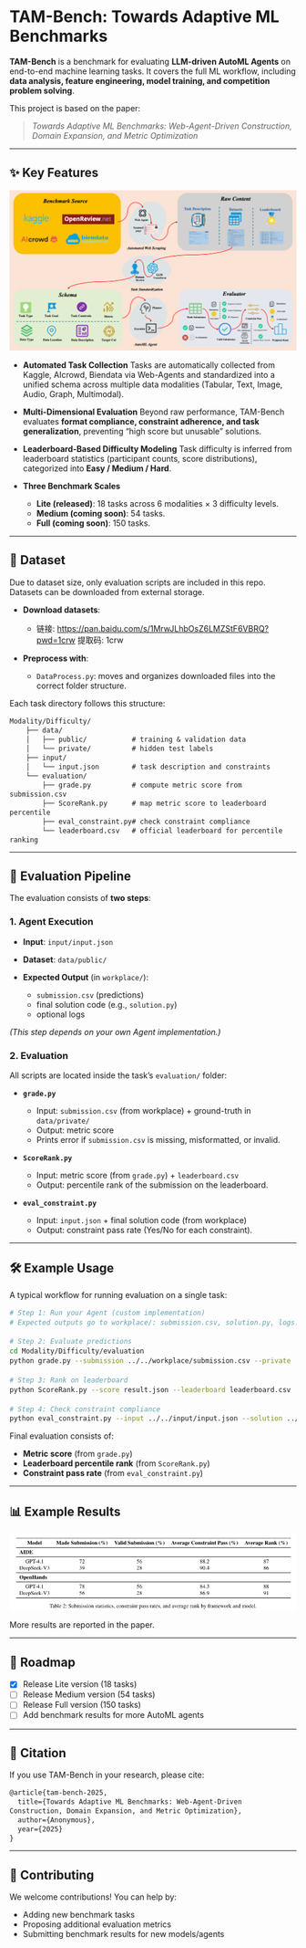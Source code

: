 # TAM-Bench: Towards Adaptive ML Benchmarks

**TAM-Bench** is a benchmark for evaluating **LLM-driven AutoML Agents** on end-to-end machine learning tasks. It covers the full ML workflow, including **data analysis, feature engineering, model training, and competition problem solving**.

This project is based on the paper:

> *Towards Adaptive ML Benchmarks: Web-Agent-Driven Construction, Domain Expansion, and Metric Optimization*

---

## ✨ Key Features

![](picture/overview.png)

* **Automated Task Collection**
  Tasks are automatically collected from Kaggle, AIcrowd, Biendata via Web-Agents and standardized into a unified schema across multiple data modalities (Tabular, Text, Image, Audio, Graph, Multimodal).

* **Multi-Dimensional Evaluation**
  Beyond raw performance, TAM-Bench evaluates **format compliance, constraint adherence, and task generalization**, preventing “high score but unusable” solutions.

* **Leaderboard-Based Difficulty Modeling**
  Task difficulty is inferred from leaderboard statistics (participant counts, score distributions), categorized into **Easy / Medium / Hard**.

* **Three Benchmark Scales**

  * **Lite (released)**: 18 tasks across 6 modalities × 3 difficulty levels.
  * **Medium (coming soon)**: 54 tasks.
  * **Full (coming soon)**: 150 tasks.

---

## 📂 Dataset

Due to dataset size, only evaluation scripts are included in this repo. Datasets can be downloaded from external storage.

* **Download datasets**:
    * 链接: https://pan.baidu.com/s/1MrwJLhbOsZ6LMZStF6VBRQ?pwd=1crw 提取码: 1crw
* **Preprocess with**:

  * `DataProcess.py`: moves and organizes downloaded files into the correct folder structure.

Each task directory follows this structure:

```
Modality/Difficulty/
    ├── data/
    │   ├── public/           # training & validation data
    │   └── private/          # hidden test labels
    ├── input/
    │   └── input.json        # task description and constraints
    └── evaluation/
        ├── grade.py          # compute metric score from submission.csv
        ├── ScoreRank.py      # map metric score to leaderboard percentile
        ├── eval_constraint.py# check constraint compliance
        └── leaderboard.csv   # official leaderboard for percentile ranking
```

---

## 🚀 Evaluation Pipeline

The evaluation consists of **two steps**:

### 1. Agent Execution

* **Input**: `input/input.json`
* **Dataset**: `data/public/`
* **Expected Output** (in `workplace/`):

  * `submission.csv` (predictions)
  * final solution code (e.g., `solution.py`)
  * optional logs

*(This step depends on your own Agent implementation.)*

### 2. Evaluation

All scripts are located inside the task’s `evaluation/` folder:

* **`grade.py`**

  * Input: `submission.csv` (from workplace) + ground-truth in `data/private/`
  * Output: metric score
  * Prints error if `submission.csv` is missing, misformatted, or invalid.

* **`ScoreRank.py`**

  * Input: metric score (from `grade.py`) + `leaderboard.csv`
  * Output: percentile rank of the submission on the leaderboard.

* **`eval_constraint.py`**

  * Input: `input.json` + final solution code (from workplace)
  * Output: constraint pass rate (Yes/No for each constraint).

---

## 🛠️ Example Usage

A typical workflow for running evaluation on a single task:

```bash
# Step 1: Run your Agent (custom implementation)
# Expected outputs go to workplace/: submission.csv, solution.py, logs...

# Step 2: Evaluate predictions
cd Modality/Difficulty/evaluation
python grade.py --submission ../../workplace/submission.csv --private ../../data/private/

# Step 3: Rank on leaderboard
python ScoreRank.py --score result.json --leaderboard leaderboard.csv

# Step 4: Check constraint compliance
python eval_constraint.py --input ../../input/input.json --solution ../../workplace/solution.py
```

Final evaluation consists of:

* **Metric score** (from `grade.py`)
* **Leaderboard percentile rank** (from `ScoreRank.py`)
* **Constraint pass rate** (from `eval_constraint.py`)

---

## 📊 Example Results

![](picture/result.png)

More results are reported in the paper.

---

## 📌 Roadmap

* [x] Release Lite version (18 tasks)
* [ ] Release Medium version (54 tasks)
* [ ] Release Full version (150 tasks)
* [ ] Add benchmark results for more AutoML agents

---

## 🔗 Citation

If you use TAM-Bench in your research, please cite:

```
@article{tam-bench-2025,
  title={Towards Adaptive ML Benchmarks: Web-Agent-Driven Construction, Domain Expansion, and Metric Optimization},
  author={Anonymous},
  year={2025}
}
```

---

## 🤝 Contributing

We welcome contributions! You can help by:

* Adding new benchmark tasks
* Proposing additional evaluation metrics
* Submitting benchmark results for new models/agents
